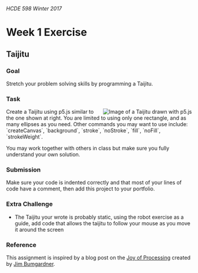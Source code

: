 _HCDE 598 Winter 2017_
# Week 1 Exercise

## Taijitu
### Goal 
Stretch your problem solving skills by programming a Taijitu.

### Task
<img align="right" src="https://github.com/susanev/2016_Winter_UWHCDE_p5/blob/master/lessons/week1/exercises/images/taijitu.png" alt="Image of a Taijitu drawn with p5.js">
Create a Taijitu using p5.js similar to the one shown at right. You are limited to using only one rectangle, and as many ellipses as you need. Other commands you may want to use include: `createCanvas`, `background`, `stroke`, `noStroke`, `fill`, `noFill`, `strokeWeight`.

You may work together with others in class but make sure you fully understand your own solution.

### Submission
Make sure your code is indented correctly and that most of your lines of code have a comment, then add this project to your portfolio.

### Extra Challenge
* The Taijitu your wrote is probably static, using the robot exercise as a guide, add code that allows the taijitu to follow your mouse as you move it around the screen

### Reference
This assignment is inspired by a blog post on the [Joy of Processing](http://joyofprocessing.com/) created by [Jim Bumgardner](http://krazydad.com/about.php).
